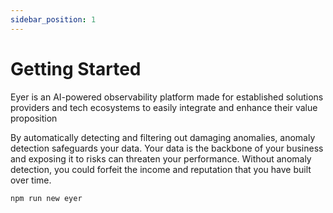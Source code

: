 ```yaml
---
sidebar_position: 1
---
```


# Getting Started
Eyer is an AI-powered observability platform made for established solutions providers and tech ecosystems to easily integrate and enhance their value proposition

By automatically detecting and filtering out damaging anomalies, anomaly detection safeguards your data. Your data is the backbone of your business and exposing it to risks can threaten your performance. Without anomaly detection, you could forfeit the income and reputation that you have built over time.

```
npm run new eyer
```

